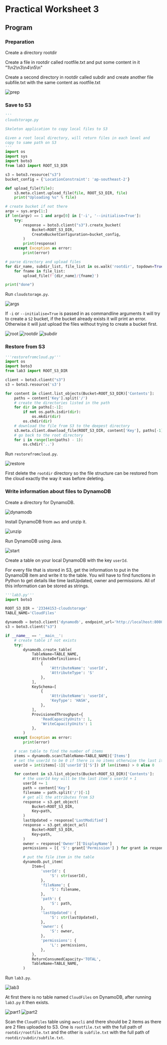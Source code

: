 # Practical Worksheet 3

## Program

### Preparation

Create a directory rootdir

Create a file in rootdir called rootfile.txt and put some content in it "1\n2\n3\n4\n5\n"

Create a second directory in rootdir called subdir and create another file subfile.txt with the same content as rootfile.txt

![prep](images/prep.png)

### Save to S3

```python
'''
cloudstorage.py

Skeleton application to copy local files to S3

Given a root local directory, will return files in each level and
copy to same path on S3
'''
import os
import sys
import boto3
from lab3 import ROOT_S3_DIR

s3 = boto3.resource("s3")
bucket_config = {'LocationConstraint': 'ap-southeast-2'}

def upload_file(file):
    s3.meta.client.upload_file(file, ROOT_S3_DIR, file)
    print("Uploading %s" % file)

# create bucket if not there
argv = sys.argv[1:]
if len(argv) == 1 and argv[0] in ['-i', '--initialise=True']:
    try:
        response = boto3.client("s3").create_bucket(
            Bucket=ROOT_S3_DIR,
            CreateBucketConfiguration=bucket_config,
        )
        print(response)
    except Exception as error:
        print(error)

# parse directory and upload files
for dir_name, subdir_list, file_list in os.walk('rootdir', topdown=True):
    for fname in file_list:
        upload_file(f'{dir_name}/{fname}')

print("done")
```

Run `cloudstorage.py`.

![args](images/args.png)

If `-i` or `--initialise=True` is passed in as commandline arguments it will try to create a `S2` bucket, if the bucket already exists it will print an error. Otherwise it will just upload the files without trying to create a bucket first.

![root](images/root.png)
![rootdir](images/rootdir.png)
![subdir](images/subdir.png)

### Restore from S3

```python
'''restorefromcloud.py'''
import os
import boto3
from lab3 import ROOT_S3_DIR

client = boto3.client("s3")
s3 = boto3.resource('s3')

for content in client.list_objects(Bucket=ROOT_S3_DIR)['Contents']:
    paths = content['Key'].split('/')
    # create the directories listed in the path
    for dir in paths[:-1]:
        if not os.path.isdir(dir):
            os.mkdir(dir)
        os.chdir(dir)
    # download the file from S3 to the deepest directory
    s3.meta.client.download_file(ROOT_S3_DIR, content['Key'], paths[-1])
    # go back to the root directory
    for i in range(len(paths) - 1):
        os.chdir('..')
```

Run `restorefromcloud.py`.

![restore](images/restore.png)

First delete the `rootdir` directory so the file structure can be restored from the cloud exactly the way it was before deleting.

### Write information about files to DynamoDB

Create a directory for DynamoDB.

![dynamodb](images/dynamodb.png)

Install DynamoDB from `aws` and unzip it.

![unzip](images/unzip.png)

Run DynamoDB using Java.

![start](images/start.png)

Create a table on your local DynamoDB with the key `userId`.

For every file that is stored in S3, get the information to put in the DynamoDB item and write it to the table. You will have to find functions in Python to get details like time lastUpdated, owner and permissions. All of this information can be stored as strings.

```python
'''lab3.py'''
import boto3

ROOT_S3_DIR = '23344153-cloudstorage'
TABLE_NAME='CloudFiles'

dynamodb = boto3.client('dynamodb', endpoint_url='http://localhost:8000')
s3 = boto3.client("s3")

if __name__ == '__main__':
    # create table if not exists
    try:
        dynamodb.create_table(
            TableName=TABLE_NAME,
            AttributeDefinitions=[
                {
                    'AttributeName': 'userId',
                    'AttributeType': 'S'
                },
            ],
            KeySchema=[
                {
                    'AttributeName': 'userId',
                    'KeyType': 'HASH',
                },
            ],
            ProvisionedThroughput={
                'ReadCapacityUnits': 1,
                'WriteCapacityUnits': 1
            },
        )
    except Exception as error:
        print(error)

    # scan table to find the number of items
    items = dynamodb.scan(TableName=TABLE_NAME)['Items']
    # set the userId to be 0 if there is no items otherwise the last item's userId
    userId = int(items[-1]['userId']['S']) if len(items) > 0 else 0

    for content in s3.list_objects(Bucket=ROOT_S3_DIR)['Contents']:
        # the userId key will be the last item's userId + 1
        userId += 1
        path = content['Key']
        filename = path.split('/')[-1]
        # get all the attributes from S3
        response = s3.get_object(
            Bucket=ROOT_S3_DIR,
            Key=path,
        )
        lastUpdated = response['LastModified']
        response = s3.get_object_acl(
            Bucket=ROOT_S3_DIR,
            Key=path,
        )
        owner = response['Owner']['DisplayName']
        permissions = [{ 'S': grant['Permission'] } for grant in response['Grants']]

        # put the file item in the table
        dynamodb.put_item(
            Item={
                'userId': {
                    'S': str(userId),
                },
                'fileName': {
                    'S': filename,
                },
                'path': {
                    'S': path,
                },
                'lastUpdated': {
                    'S': str(lastUpdated),
                },
                'owner': {
                    'S': owner,
                },
                'permissions': {
                    'L': permissions,
                },
            },
            ReturnConsumedCapacity='TOTAL',
            TableName=TABLE_NAME,
        )
```

Run `lab3.py`.

![lab3](images/lab3.png)

At first there is no table named `CloudFiles` on DynamoDB, after running `lab3.py` it then exists.

![part1](images/part1.png)
![part2](images/part2.png)

Scan the `CloudFiles` table using `awscli` and there should be 2 items as there are 2 files uploaded to S3. One is `rootfile.txt` with the full path of `rootdir/rootfile.txt` and the other is `subfile.txt` with the full path of `rootdir/subdir/subfile.txt`.
